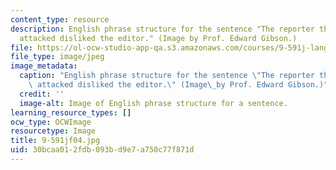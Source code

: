 ```yaml
---
content_type: resource
description: English phrase structure for the sentence "The reporter that the senator
  attacked disliked the editor." (Image by Prof. Edward Gibson.)
file: https://ol-ocw-studio-app-qa.s3.amazonaws.com/courses/9-591j-language-processing-fall-2004/30bcaa012fdb093bd9e7a750c77f871d_9-591jf04.jpg
file_type: image/jpeg
image_metadata:
  caption: "English phrase structure for the sentence \"The reporter that the senator\
    \ attacked disliked the editor.\" (Image\_by Prof. Edward Gibson.)"
  credit: ''
  image-alt: Image of English phrase structure for a sentence.
learning_resource_types: []
ocw_type: OCWImage
resourcetype: Image
title: 9-591jf04.jpg
uid: 30bcaa01-2fdb-093b-d9e7-a750c77f871d
---
```

